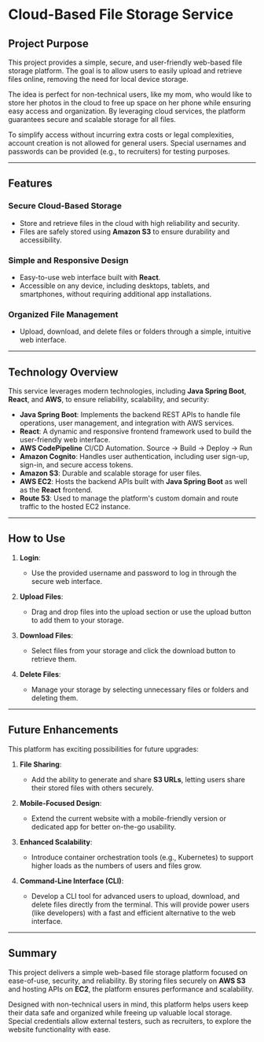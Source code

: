 # Cloud-Based File Storage Service

## Project Purpose

This project provides a simple, secure, and user-friendly web-based file storage platform. The goal is to allow users to easily upload and retrieve files online, removing the need for local device storage.

The idea is perfect for non-technical users, like my mom, who would like to store her photos in the cloud to free up space on her phone while ensuring easy access and organization. By leveraging cloud services, the platform guarantees secure and scalable storage for all files.

To simplify access without incurring extra costs or legal complexities, account creation is not allowed for general users. Special usernames and passwords can be provided (e.g., to recruiters) for testing purposes.

---

## Features

### Secure Cloud-Based Storage
- Store and retrieve files in the cloud with high reliability and security.
- Files are safely stored using **Amazon S3** to ensure durability and accessibility.

### Simple and Responsive Design
- Easy-to-use web interface built with **React**.
- Accessible on any device, including desktops, tablets, and smartphones, without requiring additional app installations.

### Organized File Management
- Upload, download, and delete files or folders through a simple, intuitive web interface.

---

## Technology Overview

This service leverages modern technologies, including **Java Spring Boot**, **React**, and **AWS**, to ensure reliability, scalability, and security:

- **Java Spring Boot**: Implements the backend REST APIs to handle file operations, user management, and integration with AWS services.
- **React**: A dynamic and responsive frontend framework used to build the user-friendly web interface.
- **AWS CodePipeline** CI/CD Automation. Source -> Build -> Deploy -> Run
- **Amazon Cognito**: Handles user authentication, including user sign-up, sign-in, and secure access tokens.
- **Amazon S3**: Durable and scalable storage for user files.
- **AWS EC2**: Hosts the backend APIs built with **Java Spring Boot** as well as the **React** frontend.
- **Route 53**: Used to manage the platform's custom domain and route traffic to the hosted EC2 instance.

---

## How to Use

1. **Login**:
   - Use the provided username and password to log in through the secure web interface.

2. **Upload Files**:
   - Drag and drop files into the upload section or use the upload button to add them to your storage.

3. **Download Files**:
   - Select files from your storage and click the download button to retrieve them.

4. **Delete Files**:
   - Manage your storage by selecting unnecessary files or folders and deleting them.

---

## Future Enhancements

This platform has exciting possibilities for future upgrades:

1. **File Sharing**:
   - Add the ability to generate and share **S3 URLs**, letting users share their stored files with others securely.

2. **Mobile-Focused Design**:
   - Extend the current website with a mobile-friendly version or dedicated app for better on-the-go usability.

3. **Enhanced Scalability**:
   - Introduce container orchestration tools (e.g., Kubernetes) to support higher loads as the numbers of users and files grow.

4. **Command-Line Interface (CLI)**:
   - Develop a CLI tool for advanced users to upload, download, and delete files directly from the terminal. This will provide power users (like developers) with a fast and efficient alternative to the web interface.
---

## Summary

This project delivers a simple web-based file storage platform focused on ease-of-use, security, and reliability. By storing files securely on **AWS S3** and hosting APIs on **EC2**, the platform ensures performance and scalability.

Designed with non-technical users in mind, this platform helps users keep their data safe and organized while freeing up valuable local storage. Special credentials allow external testers, such as recruiters, to explore the website functionality with ease.